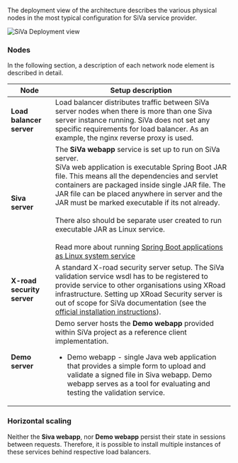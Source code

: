 The deployment view of the architecture describes the various physical nodes in the most typical configuration for SiVa service provider.

![SiVa Deployment view](../img/siva/uml_siva_deployment_diagram.png)

### Nodes

In the following section, a description of each network node element is described in detail.

| Node | Setup description |
|------|-------------|
| **Load balancer server** | Load balancer distributes traffic between SiVa server nodes when there is more than one Siva server instance running. SiVa does not set any specific requirements for load balancer. As an example, the nginx reverse proxy is used.                                                                                                                                                                                                                                                                                                                                                                           |
| **Siva server** | The **SiVa webapp** service is set up to run on SiVa server.<br/>SiVa web application is executable Spring Boot JAR file. This means all the dependencies and servlet containers are packaged inside single JAR file. The JAR file can be placed anywhere in server and the JAR must be marked executable if its not already.<br/><br/>There also should be separate user created to run executable JAR as Linux service.<br/><br/>Read more about running [Spring Boot applications as Linux system service](https://docs.spring.io/spring-boot/docs/current/reference/html/deployment-install.html#deployment-service) |
| **X-road security server** | A standard X-road security server setup. The SiVa validation service wsdl has to be registered to provide service to other organisations using XRoad infrastructure. Setting up XRoad Security server is out of scope for SiVa documentation (see the [official installation instructions](https://www.x-tee.ee/docs/live/xroad/ig-ss_x-road_v6_security_server_installation_guide.html)).                                                                                                                                                                                                                     |
| **Demo server** | Demo server hosts the **Demo webapp** provided within SiVa project as a reference client implementation. <ul><li>Demo webapp - single Java web application that provides a simple form to upload and validate a signed file in Siva webapp. Demo webapp serves as a tool for evaluating and testing the validation service. </li></ul>                                                                                                                                                                                                                                                                         |

### Horizontal scaling

Neither the **Siva webapp**, nor **Demo webapp** persist their state in sessions between requests. Therefore, it is possible to install multiple instances of these services behind respective load balancers.


